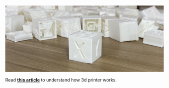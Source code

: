 ![](./docs/assets/image-20220309193844931.png)

Read **[this article](https://arnosolo.github.io/simple-3d-printer/)** to understand how 3d printer works. 